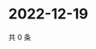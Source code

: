 # 2022-12-19

共 0 条

<!-- BEGIN WEIBO -->
<!-- 最后更新时间 Mon Dec 19 2022 04:00:55 GMT+0800 (China Standard Time) -->

<!-- END WEIBO -->
